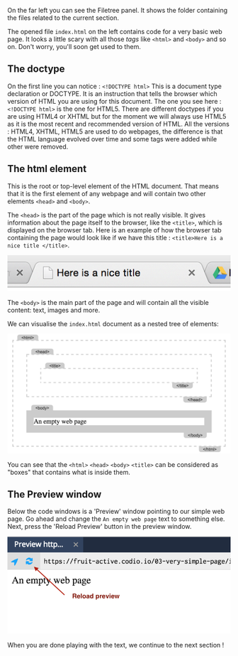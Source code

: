 On the far left you can see the Filetree panel. It shows the folder containing the files related to the current section.

The opened file `index.html` on the left contains code for a very basic web page. It looks a little scary with all those *tags* like `<html>` and `<body>` and so on. Don't worry, you'll soon get used to them.

## The doctype
On the first line you can notice : `<!DOCTYPE html>`
This is a document type declaration or DOCTYPE. It is an instruction that tells the browser which version of HTML you are using for this document.
The one you see here : `<!DOCTYPE html>` is the one for HTML5.
There are different doctypes if you are using HTML4 or XHTML but for the moment we will always use HTML5 as it is the most recent and recommended version of HTML. All the versions : HTML4, XHTML, HTML5 are used to do webpages, the difference is that the HTML language evolved over time and some tags were added while other were removed.

## The html element
This is the root or top-level element of the HTML document. That means that it is the first element of any webpage and will contain two other elements `<head>` and `<body>`. 

The `<head>` is the part of the page which is not really visible. It gives information about the page itself to the browser, like the `<title>`, which is displayed on the browser tab. Here is an example of how the browser tab containing the page would look like if we have this title : `<title>Here is a nice title </title>`.

![](.guides/img/title-tab.png)

The `<body>` is the main part of the page and will contain all the visible content: text, images and more.

We can visualise the `index.html` document as a nested tree of elements:

![](.guides/img/iframe1.png)

You can see that the `<html>` `<head>` `<body>` `<title>` can be considered as "boxes" that contains what is inside them. 

## The Preview window
Below the code windows is a 'Preview' window pointing to our simple web page. Go ahead and change the `An empty web page` text to something else. Next, press the 'Reload Preview' button in the preview window.

![](.guides/img/reload.png)

When you are done playing with the text, we continue to the next section !



